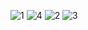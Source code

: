 ![1](https://github.com/abdelrahmanShabaan/Flask_framework_Mongodb_CRUD/assets/48605080/501d8cb3-cabe-4955-82e4-77ce15fae62d)
![4](https://github.com/abdelrahmanShabaan/Flask_framework_Mongodb_CRUD/assets/48605080/4dacc4cb-c5da-4731-8942-1643f72fe4d2)
![2](https://github.com/abdelrahmanShabaan/Flask_framework_Mongodb_CRUD/assets/48605080/b6015c5f-8f31-472d-bfc2-882c6a538914)
![3](https://github.com/abdelrahmanShabaan/Flask_framework_Mongodb_CRUD/assets/48605080/3733f2fc-b183-4a6c-b8b2-583e944e29e4)
